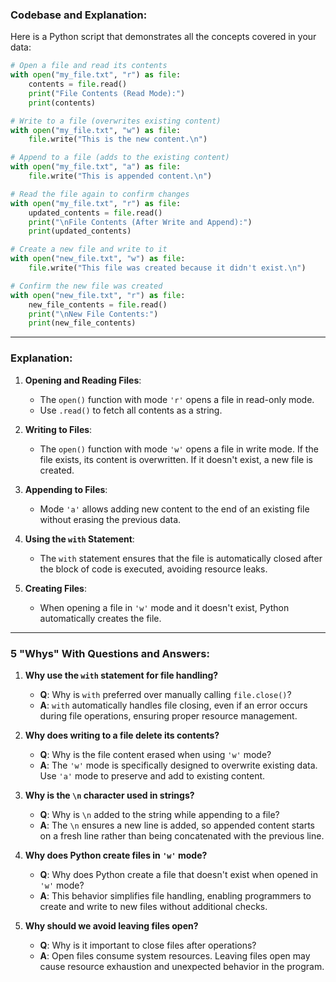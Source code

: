 ### Codebase and Explanation:

Here is a Python script that demonstrates all the concepts covered in your data:

```python
# Open a file and read its contents
with open("my_file.txt", "r") as file:
    contents = file.read()
    print("File Contents (Read Mode):")
    print(contents)

# Write to a file (overwrites existing content)
with open("my_file.txt", "w") as file:
    file.write("This is the new content.\n")

# Append to a file (adds to the existing content)
with open("my_file.txt", "a") as file:
    file.write("This is appended content.\n")

# Read the file again to confirm changes
with open("my_file.txt", "r") as file:
    updated_contents = file.read()
    print("\nFile Contents (After Write and Append):")
    print(updated_contents)

# Create a new file and write to it
with open("new_file.txt", "w") as file:
    file.write("This file was created because it didn't exist.\n")

# Confirm the new file was created
with open("new_file.txt", "r") as file:
    new_file_contents = file.read()
    print("\nNew File Contents:")
    print(new_file_contents)
```

---

### Explanation:

1. **Opening and Reading Files**:
   - The `open()` function with mode `'r'` opens a file in read-only mode. 
   - Use `.read()` to fetch all contents as a string.

2. **Writing to Files**:
   - The `open()` function with mode `'w'` opens a file in write mode. If the file exists, its content is overwritten. If it doesn't exist, a new file is created.

3. **Appending to Files**:
   - Mode `'a'` allows adding new content to the end of an existing file without erasing the previous data.

4. **Using the `with` Statement**:
   - The `with` statement ensures that the file is automatically closed after the block of code is executed, avoiding resource leaks.

5. **Creating Files**:
   - When opening a file in `'w'` mode and it doesn't exist, Python automatically creates the file.

---

### 5 "Whys" With Questions and Answers:

1. **Why use the `with` statement for file handling?**  
   - **Q**: Why is `with` preferred over manually calling `file.close()`?  
   - **A**: `with` automatically handles file closing, even if an error occurs during file operations, ensuring proper resource management.

2. **Why does writing to a file delete its contents?**  
   - **Q**: Why is the file content erased when using `'w'` mode?  
   - **A**: The `'w'` mode is specifically designed to overwrite existing data. Use `'a'` mode to preserve and add to existing content.

3. **Why is the `\n` character used in strings?**  
   - **Q**: Why is `\n` added to the string while appending to a file?  
   - **A**: The `\n` ensures a new line is added, so appended content starts on a fresh line rather than being concatenated with the previous line.

4. **Why does Python create files in `'w'` mode?**  
   - **Q**: Why does Python create a file that doesn't exist when opened in `'w'` mode?  
   - **A**: This behavior simplifies file handling, enabling programmers to create and write to new files without additional checks.

5. **Why should we avoid leaving files open?**  
   - **Q**: Why is it important to close files after operations?  
   - **A**: Open files consume system resources. Leaving files open may cause resource exhaustion and unexpected behavior in the program.

